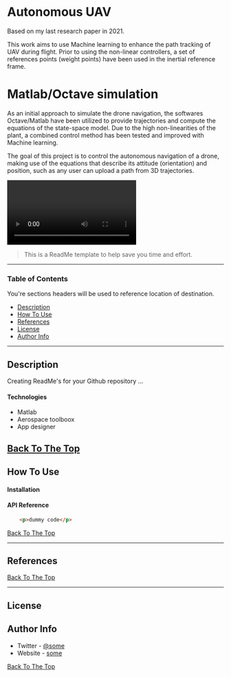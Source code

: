 # Autonomous UAV 

Based on my last research paper in 2021.

This work aims to use Machine learning to enhance the path tracking of UAV during flight. Prior to using the non-linear controllers, a set of references points (weight points) have been used in the inertial reference frame.

# Matlab/Octave simulation
As an initial approach to simulate the drone navigation, the softwares Octave/Matlab have been utilized to provide trajectories and compute the equations of the state-space model. Due to the high non-linearities of the plant, a combined control method has been tested and improved with Machine learning.  

The goal of this project is to control the autonomous navigation of a drone, making use of the equations that describe its attitude (orientation) and position, such as any user can upload a path from 3D trajectories.

![Project Image](https://github.com/josetv91/Autonomous-UAV/blob/main/Videos/Autonomous%20UAV.mp4)

> This is a ReadMe template to help save you time and effort.

---

### Table of Contents

You're sections headers will be used to reference location of destination.

- [Description](#description)
- [How To Use](#how-to-use)
- [References](#references)
- [License](#license)
- [Author Info](#author-info)

---


## Description

Creating ReadMe's for your Github repository ...

#### Technologies

- Matlab
- Aerospace toolboox
- App designer

[Back To The Top](#read-me-template)
---
## How To Use


#### Installation

#### API Reference

```html
    <p>dummy code</p>
```

[Back To The Top](#read-me-template)

---

## References
[Back To The Top](#read-me-template)

---

## License

## Author Info

- Twitter - [@some](https://twitter.com/some)
- Website - [some](https://some.com)

[Back To The Top](#read-me-template)

